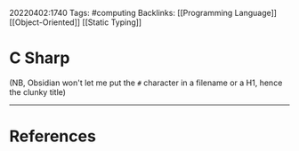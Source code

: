 20220402:1740
Tags: #computing 
Backlinks: [[Programming Language]] [[Object-Oriented]] [[Static Typing]]
# C Sharp
(NB, Obsidian won't let me put the `#` character in a filename or a H1, hence the clunky title)



---
# References